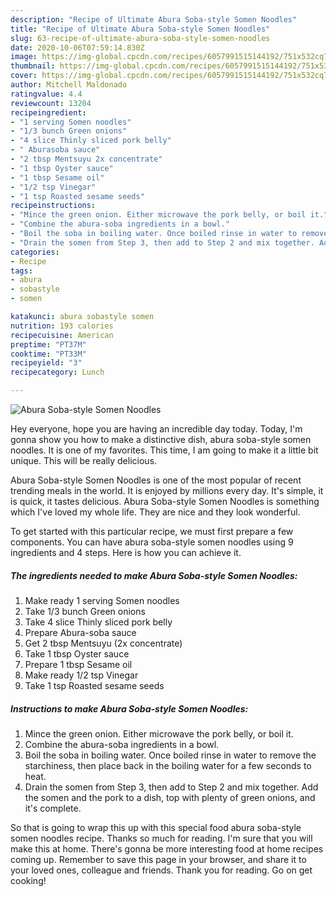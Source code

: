 ```yaml
---
description: "Recipe of Ultimate Abura Soba-style Somen Noodles"
title: "Recipe of Ultimate Abura Soba-style Somen Noodles"
slug: 63-recipe-of-ultimate-abura-soba-style-somen-noodles
date: 2020-10-06T07:59:14.830Z
image: https://img-global.cpcdn.com/recipes/6057991515144192/751x532cq70/abura-soba-style-somen-noodles-recipe-main-photo.jpg
thumbnail: https://img-global.cpcdn.com/recipes/6057991515144192/751x532cq70/abura-soba-style-somen-noodles-recipe-main-photo.jpg
cover: https://img-global.cpcdn.com/recipes/6057991515144192/751x532cq70/abura-soba-style-somen-noodles-recipe-main-photo.jpg
author: Mitchell Maldonado
ratingvalue: 4.4
reviewcount: 13204
recipeingredient:
- "1 serving Somen noodles"
- "1/3 bunch Green onions"
- "4 slice Thinly sliced pork belly"
- " Aburasoba sauce"
- "2 tbsp Mentsuyu 2x concentrate"
- "1 tbsp Oyster sauce"
- "1 tbsp Sesame oil"
- "1/2 tsp Vinegar"
- "1 tsp Roasted sesame seeds"
recipeinstructions:
- "Mince the green onion. Either microwave the pork belly, or boil it."
- "Combine the abura-soba ingredients in a bowl."
- "Boil the soba in boiling water. Once boiled rinse in water to remove the starchiness, then place back in the boiling water for a few seconds to heat."
- "Drain the somen from Step 3, then add to Step 2 and mix together. Add the somen and the pork to a dish, top with plenty of green onions, and it&#39;s complete."
categories:
- Recipe
tags:
- abura
- sobastyle
- somen

katakunci: abura sobastyle somen 
nutrition: 193 calories
recipecuisine: American
preptime: "PT37M"
cooktime: "PT33M"
recipeyield: "3"
recipecategory: Lunch

---
```



![Abura Soba-style Somen Noodles](https://img-global.cpcdn.com/recipes/6057991515144192/751x532cq70/abura-soba-style-somen-noodles-recipe-main-photo.jpg)

Hey everyone, hope you are having an incredible day today. Today, I'm gonna show you how to make a distinctive dish, abura soba-style somen noodles. It is one of my favorites. This time, I am going to make it a little bit unique. This will be really delicious.



Abura Soba-style Somen Noodles is one of the most popular of recent trending meals in the world. It is enjoyed by millions every day. It's simple, it is quick, it tastes delicious. Abura Soba-style Somen Noodles is something which I've loved my whole life. They are nice and they look wonderful.


To get started with this particular recipe, we must first prepare a few components. You can have abura soba-style somen noodles using 9 ingredients and 4 steps. Here is how you can achieve it.

<!--inarticleads1-->

##### The ingredients needed to make Abura Soba-style Somen Noodles:

1. Make ready 1 serving Somen noodles
1. Take 1/3 bunch Green onions
1. Take 4 slice Thinly sliced pork belly
1. Prepare  Abura-soba sauce
1. Get 2 tbsp Mentsuyu (2x concentrate)
1. Take 1 tbsp Oyster sauce
1. Prepare 1 tbsp Sesame oil
1. Make ready 1/2 tsp Vinegar
1. Take 1 tsp Roasted sesame seeds




<!--inarticleads2-->

##### Instructions to make Abura Soba-style Somen Noodles:

1. Mince the green onion. Either microwave the pork belly, or boil it.
1. Combine the abura-soba ingredients in a bowl.
1. Boil the soba in boiling water. Once boiled rinse in water to remove the starchiness, then place back in the boiling water for a few seconds to heat.
1. Drain the somen from Step 3, then add to Step 2 and mix together. Add the somen and the pork to a dish, top with plenty of green onions, and it&#39;s complete.




So that is going to wrap this up with this special food abura soba-style somen noodles recipe. Thanks so much for reading. I'm sure that you will make this at home. There's gonna be more interesting food at home recipes coming up. Remember to save this page in your browser, and share it to your loved ones, colleague and friends. Thank you for reading. Go on get cooking!
